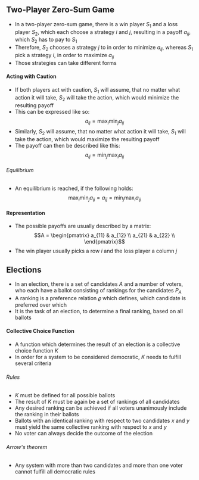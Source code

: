 ## Two-Player Zero-Sum Game
- In a two-player zero-sum game, there is a win player $S_1$ and a loss player $S_2$, which each choose a strategy $i$ and $j$, resulting in a payoff $a_{ij}$, which $S_2$ has to pay to $S_1$
- Therefore, $S_2$ chooses a strategy $j$ to in order to minimize $a_{ij}$, whereas $S_1$ pick a strategy $i$, in order to maximize $a_{ij}$
- Those strategies can take different forms
#### Acting with Caution
- If both players act with caution, $S_1$ will assume, that no matter what action it will take, $S_2$ will take the action, which would minimize the resulting payoff
- This can be expressed like so:
$$a_{\hat{i}j} = \max_i \min_j a_{ij}$$
- Similarly, $S_2$ will assume, that no matter what action it will take, $S_1$ will take the action, which would maximize the resulting payoff
- The payoff can then be described like this:
$$a_{i \hat{j}} = \min_j \max_i a_{ij}$$
###### Equilibrium
- An equilibrium is reached, if the following holds:
$$\max_i \min_j a_{ij} = a_{\hat{i}\hat{j}} = \min_j \max_i a_{ij}$$
#### Representation
- The possible payoffs are usually described by a matrix:
$$A = \begin{pmatrix}
a_{11} & a_{12} \\
a_{21} & a_{22} \\
\end{pmatrix}$$
- The win player usually picks a row $i$ and the loss player a column $j$
## Elections
- In an election, there is a set of candidates $A$ and a number of voters, who each have a ballot consisting of rankings for the candidates $P_A$
- A ranking is a preference relation $\varrho$ which defines, which candidate is preferred over which
- It is the task of an election, to determine a final ranking, based on all ballots
#### Collective Choice Function
- A function which determines the result of an election is a collective choice function $K$
- In order for a system to be considered democratic, $K$ needs to fulfill several criteria
###### Rules
- $K$ must be defined for all possible ballots
- The result of $K$ must be again be a set of rankings of all candidates
- Any desired ranking can be achieved if all voters unanimously include the ranking in their ballots
- Ballots with an identical ranking with respect to two candidates $x$ and $y$ must yield the same collective ranking with respect to $x$ and $y$
- No voter can always decide the outcome of the election
###### Arrow's theorem
- Any system with more than two candidates and more than one voter cannot fulfill all democratic rules